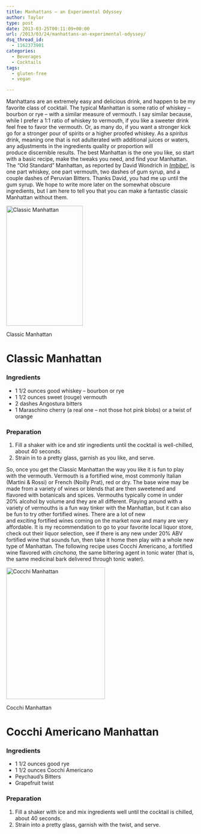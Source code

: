```yaml
---
title: Manhattans – an Experimental Odyssey
author: Taylor
type: post
date: 2013-03-25T00:11:09+00:00
url: /2013/03/24/manhattans-an-experimental-odyssey/
dsq_thread_id:
  - 1162373901
categories:
  - Beverages
  - Cocktails
tags:
  - gluten-free
  - vegan

---
```

Manhattans are an extremely easy and delicious drink, and happen to be my favorite class of cocktail. The typical Manhattan is some ratio of whiskey &#8211; bourbon or rye &#8211; with a similar measure of vermouth. I say similar because, while I prefer a 1:1 ratio of whiskey to vermouth, if you like a sweeter drink feel free to favor the vermouth. Or, as many do, if you want a stronger kick go for a stronger pour of spirits or a higher proofed whiskey. As a _spiritus_ drink, meaning one that is not adulterated with additional juices or waters, any adjustments in the ingredients quality or proportion will produce discernible results. The best Manhattan is the one you like, so start with a basic recipe, make the tweaks you need, and find your Manhattan. The &#8220;Old Standard&#8221; Manhattan, as reported by David Wondrich in [_Imbibe!_][1], is one part whiskey, one part vermouth, two dashes of gum syrup, and a couple dashes of Peruvian Bitters. Thanks David, you had me up until the gum syrup. We hope to write more later on the somewhat obscure ingredients, but I am here to tell you that you can make a fantastic classic Manhattan without them.

<div id="attachment_2959" style="width: 214px" class="wp-caption alignleft">
  <a href="{{% mediaroot %}}uploads/2013/03/manhattan.jpg" rel="lightbox[2558]"><img class=" wp-image-2959   " alt="Classic Manhattan" src="{{% mediaroot %}}uploads/2013/03/manhattan.jpg" width="204" height="319" srcset="{{% mediaroot %}}uploads/2013/03/manhattan-192x300.jpg 192w, {{% mediaroot %}}uploads/2013/03/manhattan.jpg 608w" sizes="(max-width: 204px) 100vw, 204px" /></a>
  
  <p class="wp-caption-text">
    Classic Manhattan
  </p>
</div>

# Classic Manhattan

### Ingredients

  * 1 1/2 ounces good whiskey &#8211; bourbon or rye
  * 1 1/2 ounces sweet (rouge) vermouth
  * 2 dashes Angostura bitters
  * 1 Maraschino cherry (a real one &#8211; not those hot pink blobs) or a twist of orange

### Preparation

  1. <span style="line-height: 13px;">Fill a shaker with ice and stir ingredients until the cocktail is well-chilled, about 40 seconds. </span>
  2. Strain in to a pretty glass, garnish as you like, and serve.

So, once you get the Classic Manhattan the way you like it is fun to play with the vermouth. Vermouth is a fortified wine, most commonly Italian (Martini & Rossi) or French (Noilly Prat), red or dry. The base wine may be made from a variety of wines or blends that are then sweetened and flavored with botanicals and spices. Vermouths typically come in under 20% alcohol by volume and they are all different. Playing around with a variety of vermouths is a fun way tinker with the Manhattan, but it can also be fun to try other fortified wines. There are a lot of new and exciting fortified wines coming on the market now and many are very affordable. It is my recommendation to go to your favorite local liquor store, check out their liquor selection, see if there is any new under 20% ABV fortified wine that sounds fun, then take it home then play with a whole new type of Manhattan. The following recipe uses Cocchi Americano, a fortified wine flavored with _cinchona,_ the same bittering agent in tonic water (that is, the same medicinal bark delivered through tonic water).

<div id="attachment_2955" style="width: 273px" class="wp-caption alignright">
  <a href="{{% mediaroot %}}uploads/2013/03/resized.jpg" rel="lightbox[2558]"><img class="wp-image-2955 " alt="Cocchi Manhattan" src="{{% mediaroot %}}uploads/2013/03/resized.jpg" width="263" height="350" /></a>
  
  <p class="wp-caption-text">
    Cocchi Manhattan
  </p>
</div>

# Cocchi Americano Manhattan

### Ingredients

  * 1 1/2 ounces good rye
  * 1 1/2 ounces Cocchi Americano
  * Peychaud&#8217;s Bitters
  * Grapefruit twist

### Preparation

  1. Fill a shaker with ice and mix ingredients well until the cocktail is chilled, about 40 seconds.
  2. Strain into a pretty glass, garnish with the twist, and serve.

 [1]: http://www.amazon.com/gp/product/0399532870/ref=as_li_ss_tl?ie=UTF8&camp=1789&creative=390957&creativeASIN=0399532870&linkCode=as2&tag=cosepkitch-20